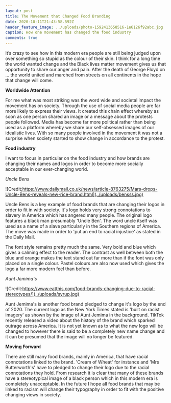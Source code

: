 ```yaml
---
layout: post
title: The Movement that Changed Food Branding
date: 2020-10-11T21:43:58.592Z
header_feature_image: ../uploads/photo-1592413658516-1e6126f92abc.jpg
caption: How one movement has changed the food industry
comments: true
---
```

It’s crazy to see how in this modern era people are still being judged upon over something so stupid as the colour of their skin. I think for a long time the world wanted change and the Black lives matter movement gives us that opportunity to share our anger and pain. After the death of George Floyd on … the world united and marched from streets on all continents in the hope that change will come.

**Worldwide Attention**

For me what was most striking was the word wide and societal impact the movement has on society. Through the use of social media people are far more likely to express their views. It created this chain effect whereby as soon as one person shared an image or a message about the protests people followed. Media has become far more political rather than being used as a platform whereby we share our self-obsessed images of our idealistic lives. With so many people involved in the movement it was not a surprise when society started to show change in accordance to the protest.

**Food industry**

I want to focus in particular on the food industry and how brands are changing their names and logos in order to become more socially acceptable in our ever-changing world. 

*Uncle Bens*

![Credit;https://www.dailymail.co.uk/news/article-8763275/Mars-drops-Uncle-Bens-reveals-new-rice-brand.html](../uploads/bensss.jpg)

Uncle Bens is a key example of food brands that are changing their logos in order to fit in with society. It's logo holds very strong connotations to slavery in America which has angered many people. The original logo features a black man presumably 'Uncle Ben'. The word uncle itself was used as a name of a slave particularly in the Southern regions of America. The move was made in order to 'put an end to racial injustice' as stated in the Daily Mail. 

The font style remains pretty much the same. Very bold and blue which gives a calming effect to the reader. The contrast as well between both the blue and orange makes the text stand out far more than if the font was only placed on a single colour. Pastel colours are also now used which gives the logo a far more modern feel than before.

*Aunt Jemima's*

![Credit:https://www.eatthis.com/food-brands-changing-due-to-racial-stereotypes/](../uploads/syrup.jpg)

Aunt Jemima's is another food brand pledged to change it's logo by the end of 2020. The current logo as the New York Times stated is 'built on racist imagery' as shown by the image of Aunt Jemima in the background. TikTok recently released a video about the history of the brand which sparked outrage across America. It is not yet known as to what the new logo will be changed to however there is said to be a completely new name change and it can be presumed that the image will no longer be featured.

**Moving Forward**

There are still many food brands, mainly in America, that have racial connotations linked to the brand. 'Cream of Wheat' for instance and 'Mrs Butterworth's' have to pledged to change their logo due to the racial connotations they hold. From research it is clear that many of these brands have a stereotypical image of a black person which in this modern era is completely unacceptable. In the future I hope all food brands that may be linked to racism will change their typography in order to fit with the positive changing views in society.
